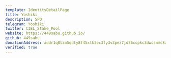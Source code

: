 ```yaml
---
template: IdentityDetailPage
title: Yoshiki
description: SPO
telegram: Yoshiki
twitter: CIEL_Stake_Pool
website: https://449sabu.github.io/
github: 449sabu
donationAddress: addr1q8lzm5qdty8f45xlk3ec3fy3v3pez7jd36ccpkc3dwcsmmc8ae2twsh5nfkw4dkgdr0uydgt65ast7lushka2gnvmf2q5mksxn 
verified: true
---
```

